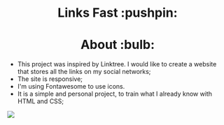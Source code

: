 <h1 align="center"> Links Fast :pushpin:</h1>
<h1 align="center">About :bulb:</h1>
 
* This project was inspired by Linktree. I would like to create a website that stores all the links on my social networks;
* The site is responsive;
* I'm using Fontawesome to use icons.
* It is a simple and personal project, to train what I already know with HTML and CSS;

![](https://github.com/dwyvid1/landing-page/blob/main/assets/landingpage-web.png)
